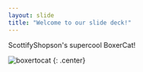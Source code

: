 ```yaml
---
layout: slide
title: "Welcome to our slide deck!"
---
```


ScottifyShopson's supercool BoxerCat!

![boxertocat](https://octodex.github.com/images/boxertocat_octodex.jpg)
{: .center}
